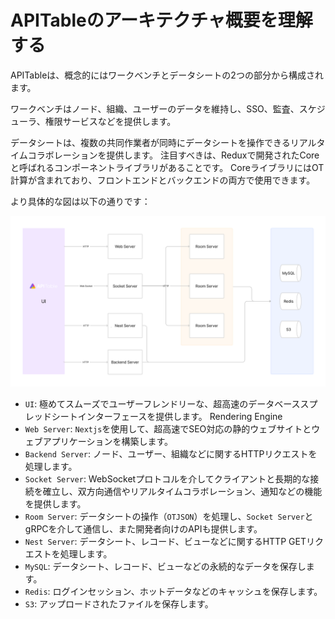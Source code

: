 # APITableのアーキテクチャ概要を理解する

APITableは、概念的にはワークベンチとデータシートの2つの部分から構成されます。

ワークベンチはノード、組織、ユーザーのデータを維持し、SSO、監査、スケジューラ、権限サービスなどを提供します。

データシートは、複数の共同作業者が同時にデータシートを操作できるリアルタイムコラボレーションを提供します。 注目すべきは、Reduxで開発されたCoreと呼ばれるコンポーネントライブラリがあることです。 CoreライブラリにはOT計算が含まれており、フロントエンドとバックエンドの両方で使用できます。

より具体的な図は以下の通りです：

![アーキテクチャの概要](../static/architecture-overview.png)

- `UI`: 極めてスムーズでユーザーフレンドリーな、超高速のデータベーススプレッドシートインターフェースを提供します。 <canvas> Rendering Engine
- `Web Server`: `Nextjs`を使用して、超高速でSEO対応の静的ウェブサイトとウェブアプリケーションを構築します。
- `Backend Server`: ノード、ユーザー、組織などに関するHTTPリクエストを処理します。
- `Socket Server`: WebSocketプロトコルを介してクライアントと長期的な接続を確立し、双方向通信やリアルタイムコラボレーション、通知などの機能を提供します。
- `Room Server`: データシートの操作（`OTJSON`）を処理し、`Socket Server`とgRPCを介して通信し、また開発者向けのAPIも提供します。
- `Nest Server`: データシート、レコード、ビューなどに関するHTTP GETリクエストを処理します。
- `MySQL`: データシート、レコード、ビューなどの永続的なデータを保存します。
- `Redis`: ログインセッション、ホットデータなどのキャッシュを保存します。
- `S3`: アップロードされたファイルを保存します。